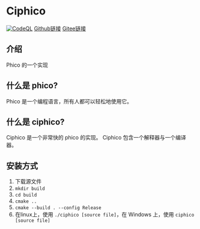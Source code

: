 # Ciphico

[![CodeQL](https://github.com/3swordman/ciphico/actions/workflows/codeql-analysis.yml/badge.svg)](https://github.com/3swordman/ciphico/actions/workflows/codeql-analysis.yml)
[Github链接](https://github.com/3swordman/ciphico) [Gitee链接](https://gitee.com/phico/ciphico)

## 介绍

Phico 的一个实现

## 什么是 phico?

Phico 是一个编程语言，所有人都可以轻松地使用它。

## 什么是 ciphico?

Ciphico 是一个非常快的 phico 的实现。
Ciphico 包含一个解释器与一个编译器。

## 安装方式

1. 下载源文件
2. ```mkdir build```
3. ```cd build```
4. ```cmake ..```
5. ```cmake --build . --config Release```
6. 在linux上，使用 ```./ciphico [source file]```，在 Windows 上，使用 ```ciphico [source file]```
